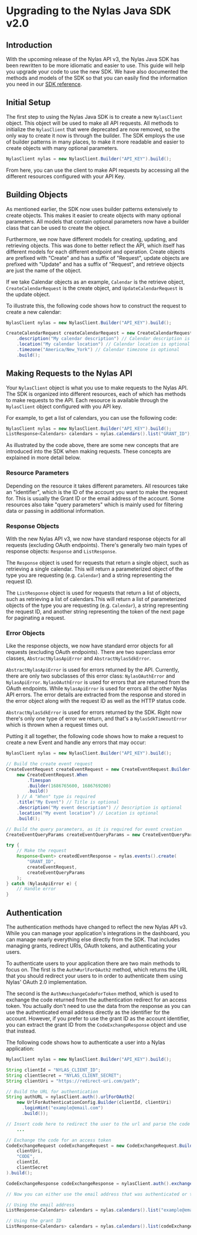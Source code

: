 # Upgrading to the Nylas Java SDK v2.0

## Introduction
With the upcoming release of the Nylas API v3, the Nylas Java SDK has been rewritten to be more idiomatic and easier to use. This guide will help you upgrade your code to use the new SDK. We have also documented the methods and models of the SDK so that you can easily find the information you need in our [SDK reference](https://nylas-java-sdk-reference.pages.dev/).

## Initial Setup
The first step to using the Nylas Java SDK is to create a new `NylasClient` object. This object will be used to make all API requests. All methods to initialize the `NylasClient` that were deprecated are now removed, so the only way to create it now is through the builder. The SDK employs the use of builder patterns in many places, to make it more readable and easier to create objects with many optional parameters. 

```java
NylasClient nylas = new NylasClient.Builder("API_KEY").build();
```

From here, you can use the client to make API requests by accessing all the different resources configured with your API Key.


## Building Objects
As mentioned earlier, the SDK now uses builder patterns extensively to create objects. This makes it easier to create objects with many optional parameters. All models that contain optional parameters now have a builder class that can be used to create the object.

Furthermore, we now have different models for creating, updating, and retrieving objects. This was done to better reflect the API, which itself has different models for each different endpoint and operation. Create objects are prefixed with "Create" and has a suffix of "Request", update objects are prefixed with "Update" and has a suffix of "Request", and retrieve objects are just the name of the object.

If we take Calendar objects as an example, `Calendar` is the retrieve object, `CreateCalendarRequest` is the create object, and `UpdateCalendarRequest` is the update object.

To illustrate this, the following code shows how to construct the request to create a new calendar:

```java
NylasClient nylas = new NylasClient.Builder("API_KEY").build();

CreateCalendarRequest createCalendarRequest = new CreateCalendarRequest.Builder("My Calendar") // Calendar name is required
    .description("My calendar description") // Calendar description is optional
    .location("My calendar location") // Calendar location is optional
    .timezone("America/New_York") // Calendar timezone is optional
    .build();
```

## Making Requests to the Nylas API
Your `NylasClient` object is what you use to make requests to the Nylas API. The SDK is organized into different resources, each of which has methods to make requests to the API. Each resource is available through the `NylasClient` object configured with you API key. 

For example, to get a list of calendars, you can use the following code:

```java
NylasClient nylas = new NylasClient.Builder("API_KEY").build();
ListResponse<Calendars> calendars = nylas.calendars().list("GRANT_ID");
```

As illustrated by the code above, there are some new concepts that are introduced into the SDK when making requests. These concepts are explained in more detail below.

### Resource Parameters
Depending on the resource it takes different parameters. All resources take an "identifier", which is the ID of the account you want to make the request for. This is usually the Grant ID or the email address of the account. Some resources also take "query parameters" which is mainly used for filtering data or passing in additional information.

### Response Objects
With the new Nylas API v3, we now have standard response objects for all requests (excluding OAuth endpoints). There's generally two main types of response objects: `Response` and `ListResponse`.

The `Response` object is used for requests that return a single object, such as retrieving a single calendar. This will return a parameterized object of the type you are requesting (e.g. `Calendar`) and a string representing the request ID.

The `ListResponse` object is used for requests that return a list of objects, such as retrieving a list of calendars.This will return a list of parameterized objects of the type you are requesting (e.g. `Calendar`), a string representing the request ID, and another string representing the token of the next page for paginating a request.

### Error Objects
Like the response objects, we now have standard error objects for all requests (excluding OAuth endpoints). There are two superclass error classes, `AbstractNylasApiError` and `AbstractNylasSdkError`.

`AbstractNylasApiError` is used for errors returned by the API. Currently, there are only two subclasses of this error class: `NylasOAuthError` and `NylasApiError`. `NylasOAuthError` is used for errors that are returned from the OAuth endpoints. While `NylasApiError` is used for errors all the other Nylas API errors. The error details are extracted from the response and stored in the error object along with the request ID as well as the HTTP status code.

`AbstractNylasSdkError` is used for errors returned by the SDK. Right now there's only one type of error we return, and that's a `NylasSdkTimeoutError` which is thrown when a request times out.

Putting it all together, the following code shows how to make a request to create a new Event and handle any errors that may occur:

```java
NylasClient nylas = new NylasClient.Builder("API_KEY").build();

// Build the create event request
CreateEventRequest createEventRequest = new CreateEventRequest.Builder(
    new CreateEventRequest.When
        .Timespan
        .Builder(1686765600, 1686769200)
        .build()
    ) // A "When" type is required
    .title("My Event") // Title is optional
    .description("My event description") // Description is optional
    .location("My event location") // Location is optional
    .build();

// Build the query parameters, as it is required for event creation
CreateEventQueryParams createEventQueryParams = new CreateEventQueryParams.Builder(calendarId).build();

try {
    // Make the request
    Response<Event> createdEventResponse = nylas.events().create(
        "GRANT_ID",
        createEventRequest,
        createEventQueryParams
    );
} catch (NylasApiError e) {
    // Handle error
}
```

## Authentication
The authentication methods have changed to reflect the new Nylas API v3. While you can manage your application's integrations in the dashboard, you can manage nearly everything else directly from the SDK. That includes managing grants, redirect URIs, OAuth tokens, and authenticating your users.

To authenticate users to your application there are two main methods to focus on. The first is the `Auth#urlForOAuth2` method, which returns the URL that you should redirect your users to in order to authenticate them using Nylas' OAuth 2.0 implementation. 

The second is the `Auth#exchangeCodeForToken` method, which is used to exchange the code returned from the authentication redirect for an access token. You actually don't need to use the data from the response as you can use the authenticated email address directly as the identifier for the account. However, if you prefer to use the grant ID as the account identifier, you can extract the grant ID from the `CodeExchangeResponse` object and use that instead.

The following code shows how to authenticate a user into a Nylas application:

```java
NylasClient nylas = new NylasClient.Builder("API_KEY").build();

String clientId = "NYLAS_CLIENT_ID";
String clientSecret = "NYLAS_CLIENT_SECRET";
String clientUri = "https://redirect-uri.com/path";

// Build the URL for authentication
String authURL = nylasClient.auth().urlForOAuth2(
    new UrlForAuthenticationConfig.Builder(clientId, clientUri)
      .loginHint("example@email.com")
      .build());

// Insert code here to redirect the user to the url and parse the code
    ...

// Exchange the code for an access token
CodeExchangeRequest codeExchangeRequest = new CodeExchangeRequest.Builder(
    clientUri,
    "CODE",
    clientId,
    clientSecret
).build();

CodeExchangeResponse codeExchangeResponse = nylasClient.auth().exchangeCodeForToken(codeExchangeRequest);

// Now you can either use the email address that was authenticated or the grant ID in the response as the identifier

// Using the email address
ListResponse<Calendars> calendars = nylas.calendars().list("example@email.com");

// Using the grant ID
ListResponse<Calendars> calendars = nylas.calendars().list(codeExchangeResponse.getGrantId());
```
